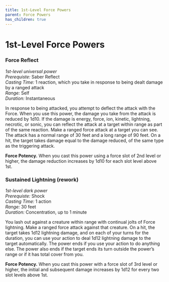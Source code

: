 ```yaml
---
title: 1st-Level Force Powers
parent: Force Powers
has_children: true
---
```

# 1st-Level Force Powers

### Force Reflect	
*1st-level universal power*
<br>*Prerequiste:* Saber Reflect
<br>*Casting Time:* 1 reaction, which you take in response to being dealt damage by a ranged attack
<br>*Range:* Self
<br>*Duration:* Instantaneous

In response to being attacked, you attempt to deflect the attack with the Force. When you use this power, the damage you take from the attack is reduced by 1d10. If the damage is energy, force, ion, kinetic, lightning, necrotic, or sonic, you can reflect the attack at a target within range as part of the same reaction. Make a ranged force attack at a target you can see. The attack has a normal range of 30 feet and a long range of 90 feet. On a hit, the target takes damage equal to the damage reduced, of the same type as the triggering attack.

**Force Potency.** When you cast this power using a force slot of 2nd level or higher, the damage reduction increases by 1d10 for each slot level above 1st.

### Sustained Lightning (rework)	
*1st-level dark power*
<br>*Prerequiste:* Shock
<br>*Casting Time:* 1 action
<br>*Range:* 30 feet
<br>*Duration:* Concentration, up to 1 minute

You lash out against a creature within range with continual jolts of Force lightning. Make a ranged force attack against that creature. On a hit, the target takes 1d12 lightning damage, and on each of your turns for the duration, you can use your action to deal 1d12 lightning damage to the target automatically. The power ends if you use your action to do anything else. The power also ends if the target ends its turn outside the power’s range or if it has total cover from you.

**Force Potency.** When you cast this power with a force slot of 3rd level or higher, the initial and subsequent damage increases by 1d12 for every two slot levels above 1st.